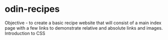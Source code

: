 # odin-recipes
Objective - to create a basic recipe website that will consist of a main index page with a few links to demonstrate relative and absolute links and images.
Introduction to CSS